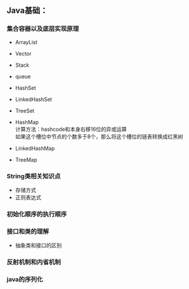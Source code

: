 ## Java基础： 
### 集合容器以及底层实现原理  
* ArrayList
* Vector
* Stack
* queue
* HashSet
* LinkedHashSet
* TreeSet
* HashMap  
计算方法：hashcode和本身右移16位的异或运算  
如果这个槽位中节点的个数多于8个，那么将这个槽位的链表转换成红黑树  

* LinkedHashMap
* TreeMap
### String类相关知识点
* 存储方式
* 正则表达式
### 初始化顺序的执行顺序
### 接口和类的理解
* 抽象类和接口的区别
### 反射机制和内省机制  
### java的序列化